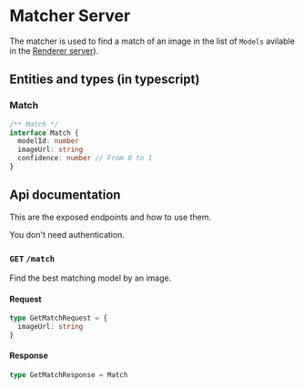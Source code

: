 # Matcher Server

The matcher is used to find a match of an image in the list of `Models` avilable in the [Renderer server](/renderer-server)).

## Entities and types (in typescript)

### Match

```ts
/** Match */
interface Match {
  modelId: number
  imageUrl: string
  confidence: number // From 0 to 1
}
```

## Api documentation

This are the exposed endpoints and how to use them.

You don't need authentication.

### `GET` `/match`

Find the best matching model by an image.

#### Request

```ts
type GetMatchRequest = {
  imageUrl: string
}
```

#### Response

```ts
type GetMatchResponse = Match
```
